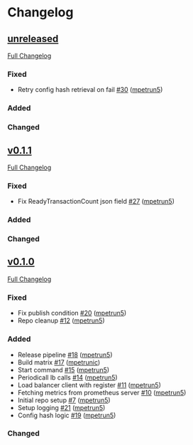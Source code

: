 # Changelog

## [unreleased](https://github.com/NodeFactoryIo/vedran-daemon/tree/HEAD)

[Full Changelog](https://github.com/NodeFactoryIo/vedran-daemon/compare/v0.1.1...v0.1.2)

### Fixed
- Retry config hash retrieval on fail [\#30](https://github.com/NodeFactoryIo/vedran-daemon/pull/30) ([mpetrun5](https://github.com/mpetrun5))

### Added

### Changed

## [v0.1.1](https://github.com/NodeFactoryIo/vedran-daemon/tree/v0.1.1)

[Full Changelog](https://github.com/NodeFactoryIo/vedran-daemon/compare/v0.1.0...v0.1.1)

### Fixed
- Fix ReadyTransactionCount json field [\#27](https://github.com/NodeFactoryIo/vedran-daemon/pull/27) ([mpetrun5](https://github.com/mpetrun5))

### Added

### Changed

## [v0.1.0](https://github.com/NodeFactoryIo/vedran-daemon/tree/v.0.1.0)

[Full Changelog](https://github.com/NodeFactoryIo/vedran-daemon/compare/00a487dbbbd8e201b1354080e88302e0db4130f0...v.0.1.0)

### Fixed
- Fix publish condition [\#20](https://github.com/NodeFactoryIo/vedran-daemon/pull/20) ([mpetrun5](https://github.com/mpetrun5))
- Repo cleanup [\#12](https://github.com/NodeFactoryIo/vedran-daemon/pull/12) ([mpetrun5](https://github.com/mpetrun5))

### Added
- Release pipeline [\#18](https://github.com/NodeFactoryIo/vedran-daemon/pull/18) ([mpetrun5](https://github.com/mpetrun5))
- Build matrix [\#17](https://github.com/NodeFactoryIo/vedran-daemon/pull/17) ([mpetrunic](https://github.com/mpetrunic))
- Start command [\#15](https://github.com/NodeFactoryIo/vedran-daemon/pull/15) ([mpetrun5](https://github.com/mpetrun5))
- Periodicall lb calls [\#14](https://github.com/NodeFactoryIo/vedran-daemon/pull/14) ([mpetrun5](https://github.com/mpetrun5))
- Load balancer client with register [\#11](https://github.com/NodeFactoryIo/vedran-daemon/pull/11) ([mpetrun5](https://github.com/mpetrun5))
- Fetching metrics from prometheus server [\#10](https://github.com/NodeFactoryIo/vedran-daemon/pull/10) ([mpetrun5](https://github.com/mpetrun5))
- Initial repo setup [\#7](https://github.com/NodeFactoryIo/vedran-daemon/pull/7) ([mpetrun5](https://github.com/mpetrun5))
- Setup logging [\#21](https://github.com/NodeFactoryIo/vedran-daemon/pull/21) ([mpetrun5](https://github.com/mpetrun5))
- Config hash logic [\#19](https://github.com/NodeFactoryIo/vedran-daemon/pull/19) ([mpetrun5](https://github.com/mpetrun5))

### Changed
